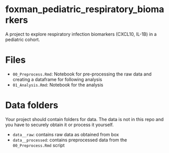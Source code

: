 # foxman_pediatric_respiratory_biomarkers

A project to explore respiratory infection biomarkers (CXCL10, IL-1B) in a pediatric cohort. 

# Files

* `00_Preprocess.Rmd`: Notebook for pre-processing the raw data and creating a dataframe for following analysis
* `01_Analysis.Rmd`: Notebook for the analysis

# Data folders

Your project should contain folders for data. The data is not in this repo and you have to securely obtain it or process it yourself.
* `data__raw`: contains raw data as obtained from box
* `data__processed`: contains preprocessed data from the `00_Preprocess.Rmd` script